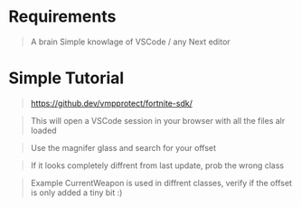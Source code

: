 # Requirements
> A brain
> Simple knowlage of VSCode / any Next editor

# Simple Tutorial
> https://github.dev/vmpprotect/fortnite-sdk/

> This will open a VSCode session in your browser with all the files alr loaded

> Use the magnifer glass and search for your offset

> If it looks completely diffrent from last update, prob the wrong class

> Example CurrentWeapon is used in diffrent classes, verify if the offset is only added a tiny bit :)

